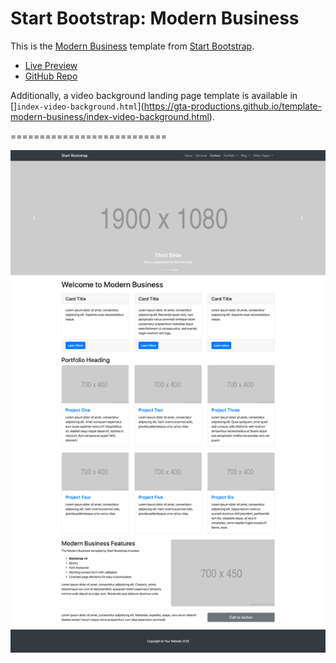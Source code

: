 # Start Bootstrap: Modern Business

This is the [Modern Business](https://startbootstrap.com/templates/modern-business/) template from [Start Bootstrap](https://startbootstrap.com/).

* [Live Preview](https://startbootstrap.com/previews/modern-business/)
* [GitHub Repo](https://github.com/BlackrockDigital/startbootstrap-modern-business)

Additionally, a video background landing page template is available in []`index-video-background.html`](https://gta-productions.github.io/template-modern-business/index-video-background.html).

===========================


![Modern Business Preview](img/preview.png)
